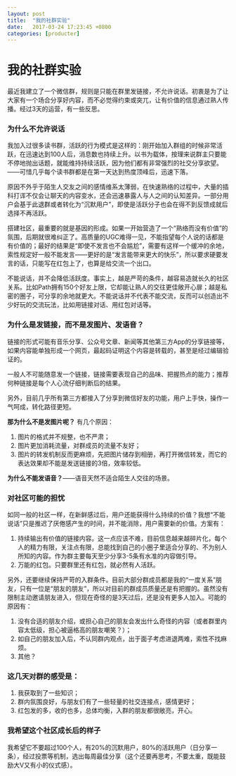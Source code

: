 ```yaml
---
layout: post
title:  "我的社群实验"
date:   2017-03-24 17:23:45 +0800
categories: [producter]
---
```

# 我的社群实验
最近我建立了一个微信群，规则是只能在群里发链接，不允许说话。初衷是为了让大家有一个场合分享好内容，而不必觉得约束或突兀，让有价值的信息通过熟人传播。经过3天的运营，有一些反思。

### 为什么不允许说话
我加入过很多读书群，活跃的行为模式是这样的：刚开始加入群组的时候非常活跃，在迅速达到100人后，消息数也持续上升。以书为载体，按理来说群主只要能不停地抛出话题，就能维持持续活跃，因为他们都有非常强烈的社交分享欲望。——可惜几乎每个读书群都是在第一天达到热度顶峰后，迅速下落。

原因不外乎于陌生人交友之间的感情维系太薄弱，在快速熟络的过程中，大量的插科打诨不仅会让聊天的内容变水，还会迅速暴露人与人之间的认知差异。一部分用户会基于此退群或者转化为“沉默用户”，即使是活跃分子也会在得不到反馈成就后选择不再活跃。

搭建社区，最重要的就是基因的形成。如果一开始营造了一个“熟络而没有价值”的氛围，后期就很难纠正了。高质量的UGC难得一见，不能指望每个人说的话都是有价值的；最好的结果是“即使不发言也不会尴尬”，需要有这样一个缓冲的余地，索性规定好一般不能发言——更好的是“发言能带来更大的快乐”，所以要求硬要发言的话，只能写在红包上了，也算是给交流一个出口。

不能说话，并不会降低活跃度。事实上，越是严苛的条件，越容易造就长久的社区关系。比如Path拥有150个好友上限，它却能让熟人的交往更佳敞开心扉；越是私密的圈子，可分享的余地就更大。不能说话并不代表不能交流，反而可以创造出不少好玩的交流玩法，比如用链接对话、用红包对话等。

### 为什么是发链接，而不是发图片、发语音？
链接的形式可能有音乐分享、公众号文章、新闻等其他第三方App的分享链接等，如果内容能单独形成一个网页，最起码证明这个内容是转载的，甚至是经过编辑验证的。

一般人不可能随意发一个链接，链接需要表现自己的品味、把握热点的能力；推荐何种链接是每个人心流仔细判断后的结果。

另外，目前几乎所有第三方都接入了分享到微信好友的功能，用户上手快，操作一气呵成，转化路径更短。

**那为什么不是发图片呢？** 有几个原因：
1. 图片的格式并不规整，也不严肃；
2. 图片更加消耗流量，对群成员的流量不友好；
3. 图片的转发机制反而更麻烦，先把图片储存到相册，再打开微信转发，而它的表达效果却不能是发送链接的3倍，效率较低。

**为什么不能发语音？**——语音天然不适合陌生人交往的场景。

### 对社区可能的担忧
如同一般的社区一样，在新鲜感过后，用户还能获得什么持续的价值？我想“不能说话”只是推迟了厌倦感产生的时间，并不能消除，用户需要新的价值。方案有：
1. 持续输出有价值的链接内容。这一点应该不难，目前信息越来越碎片化，每个人的精力有限，关注点有限，总能找到自己的小圈子里适合分享的、不为别人所知的内容。作为群主要每天至少分享3-5条有水准的内容做引导。
2. 万能的红包。只要群里还有红包，就必然有人活跃。

另外，还要继续保持严苛的入群条件。目前大部分群成员都是我的“一度关系”朋友，只有一位是“朋友的朋友”，所以对目前的群成员质量还是有把握的。虽然没有限制主动邀请朋友进入，但现在奇怪的是3天过后，还是没有更多人加入。可能的原因有：

1. 没有合适的朋友介绍，或担心自己的朋友会发出什么奇怪的内容（或者群里内容太低级，担心被逼格高的朋友嘲笑？）；
2. 如自己的朋友加入后，不认同群内观点，出于面子考虑进退两难，索性不找麻烦。
3. 其他？

### 这几天对群的感受是：
1. 我获取到了一些知识；
2. 群内氛围良好，与朋友们有了一些轻量的社交连接点，感情更好；
3. 红包发的多，收的也多，总体均衡，入群的朋友都很敞亮，开心。

### 我希望这个社区成长后的样子
我希望它不要超过100个人，有20%的沉默用户，80%的活跃用户（日分享一条），经过投票等机制，选出每周最佳分享（这个还要再思考，不要太重，既能鼓励大V又有小的仪式感）。
